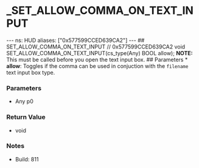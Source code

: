 # _SET_ALLOW_COMMA_ON_TEXT_INPUT

--- ns: HUD aliases: ["0x577599CCED639CA2"] --- ## SET_ALLOW_COMMA_ON_TEXT_INPUT  // 0x577599CCED639CA2 void SET_ALLOW_COMMA_ON_TEXT_INPUT(cs_type(Any) BOOL allow);  **NOTE:** This must be called before you open the text input box.  ## Parameters * **allow**: Toggles if the comma can be used in conjuction with the `filename` text input box type.

### Parameters
* Any p0

### Return Value
* void

### Notes
* Build: 811

